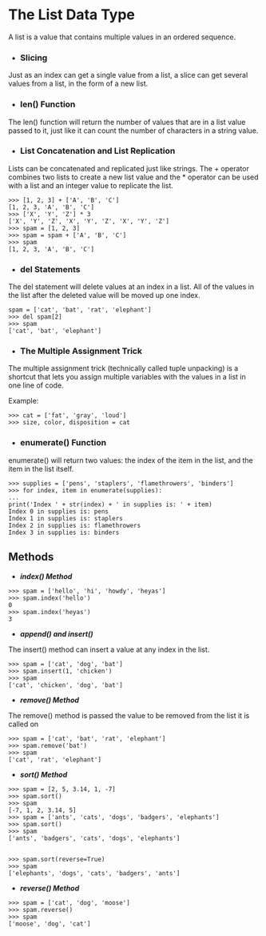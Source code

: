 # The List Data Type
A list is a value that contains multiple values in an ordered sequence.

* ### Slicing 
Just as an index can get a single value from a list, a slice can get several values from a list, in the form of a new list.

* ### len() Function
The len() function will return the number of values that are in a list value passed to it, just like it can count
the number of characters in a string value.

* ### List Concatenation and List Replication
Lists can be concatenated and replicated just like strings. The + operator combines two lists to create a new
list value and the * operator can be used with a list and an integer value to replicate the list.
```
>>> [1, 2, 3] + ['A', 'B', 'C']
[1, 2, 3, 'A', 'B', 'C']
>>> ['X', 'Y', 'Z'] * 3
['X', 'Y', 'Z', 'X', 'Y', 'Z', 'X', 'Y', 'Z']
>>> spam = [1, 2, 3]
>>> spam = spam + ['A', 'B', 'C']
>>> spam
[1, 2, 3, 'A', 'B', 'C']
```

* ### del Statements
The del statement will delete values at an index in a list. All of the values in the list after the deleted value
will be moved up one index.
 ```
 spam = ['cat', 'bat', 'rat', 'elephant']
>>> del spam[2]
>>> spam
['cat', 'bat', 'elephant']
```

* ### The Multiple Assignment Trick
The multiple assignment trick (technically called tuple unpacking) is a shortcut that lets you assign multiple
variables with the values in a list in one line of code.

Example:
```
>>> cat = ['fat', 'gray', 'loud']
>>> size, color, disposition = cat
```

* ### enumerate() Function
enumerate() will return
two values: the index of the item in the list, and the item in the list itself.

``` 
>>> supplies = ['pens', 'staplers', 'flamethrowers', 'binders']
>>> for index, item in enumerate(supplies):
...
print('Index ' + str(index) + ' in supplies is: ' + item)
Index 0 in supplies is: pens
Index 1 in supplies is: staplers
Index 2 in supplies is: flamethrowers
Index 3 in supplies is: binders
```

## Methods
- ***index() Method***
```
>>> spam = ['hello', 'hi', 'howdy', 'heyas']
>>> spam.index('hello')
0
>>> spam.index('heyas')
3
```

- ***append() and insert()***

The insert() method can
insert a value at any index in the list.

``` 
>>> spam = ['cat', 'dog', 'bat']
>>> spam.insert(1, 'chicken')
>>> spam
['cat', 'chicken', 'dog', 'bat']
```
- ***remove() Method***

The remove() method is passed the value to be removed from the list it is called on

```
>>> spam = ['cat', 'bat', 'rat', 'elephant']
>>> spam.remove('bat')
>>> spam
['cat', 'rat', 'elephant']
```
- ***sort() Method***

```
>>> spam = [2, 5, 3.14, 1, -7]
>>> spam.sort()
>>> spam
[-7, 1, 2, 3.14, 5]
>>> spam = ['ants', 'cats', 'dogs', 'badgers', 'elephants']
>>> spam.sort()
>>> spam
['ants', 'badgers', 'cats', 'dogs', 'elephants']


>>> spam.sort(reverse=True)
>>> spam
['elephants', 'dogs', 'cats', 'badgers', 'ants']
```

- ***reverse() Method***
```
>>> spam = ['cat', 'dog', 'moose']
>>> spam.reverse()
>>> spam
['moose', 'dog', 'cat']
```

